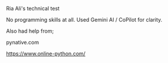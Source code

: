 Ria Ali's technical test 

No programming skills at all.
Used Gemini AI / CoPilot for clarity.


Also had help from;

pynative.com

https://www.online-python.com/
